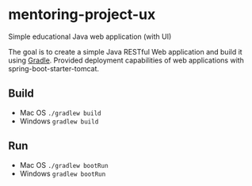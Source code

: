 # mentoring-project-ux
Simple educational Java web application (with UI)  
  
The goal is to create a simple Java RESTful Web application and build it using [Gradle](https://gradle.org/).
Provided deployment capabilities of web applications with spring-boot-starter-tomcat.
## Build
* Mac OS ```./gradlew build```
* Windows ```gradlew build ```
## Run
* Mac OS ```./gradlew bootRun```
* Windows ```gradlew bootRun ```

